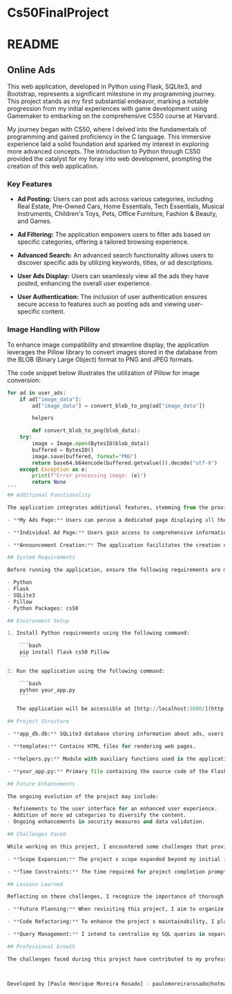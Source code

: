 # Cs50FinalProject

# README

## Online Ads

This web application, developed in Python using Flask, SQLite3, and Bootstrap, represents a significant milestone in my programming journey. This project stands as my first substantial endeavor, marking a notable progression from my initial experiences with game development using Gamemaker to embarking on the comprehensive CS50 course at Harvard.

My journey began with CS50, where I delved into the fundamentals of programming and gained proficiency in the C language. This immersive experience laid a solid foundation and sparked my interest in exploring more advanced concepts. The introduction to Python through CS50 provided the catalyst for my foray into web development, prompting the creation of this web application.

### Key Features

- **Ad Posting:** Users can post ads across various categories, including Real Estate, Pre-Owned Cars, Home Essentials, Tech Essentials, Musical Instruments, Children's Toys, Pets, Office Furniture, Fashion & Beauty, and Games.

- **Ad Filtering:** The application empowers users to filter ads based on specific categories, offering a tailored browsing experience.

- **Advanced Search:** An advanced search functionality allows users to discover specific ads by utilizing keywords, titles, or ad descriptions.

- **User Ads Display:** Users can seamlessly view all the ads they have posted, enhancing the overall user experience.

- **User Authentication:** The inclusion of user authentication ensures secure access to features such as posting ads and viewing user-specific content.

### Image Handling with Pillow

To enhance image compatibility and streamline display, the application leverages the Pillow library to convert images stored in the database from the BLOB (Binary Large Object) format to PNG and JPEG formats.

The code snippet below illustrates the utilization of Pillow for image conversion:

```python
for ad in user_ads:
    if ad["image_data"]:
        ad["image_data"] = convert_blob_to_png(ad["image_data"])

        helpers 

        def convert_blob_to_png(blob_data):
    try:
        image = Image.open(BytesIO(blob_data))
        buffered = BytesIO()
        image.save(buffered, format="PNG")
        return base64.b64encode(buffered.getvalue()).decode("utf-8")
    except Exception as e:
        print(f"Error processing image: {e}")
        return None
´´´
## Additional Functionality

The application integrates additional features, stemming from the provided code:

- **My Ads Page:** Users can peruse a dedicated page displaying all the ads they have posted, with images seamlessly converted to PNG format using the Pillow library.

- **Individual Ad Page:** Users gain access to comprehensive information about a specific ad, including additional data tailored to the ad type (Real Estate, Pre-Owned Cars, etc.).

- **Announcement Creation:** The application facilitates the creation of new ads, with users selecting the ad category from a predefined list, leading them to a specific creation page based on their selection.

## System Requirements

Before running the application, ensure the following requirements are met:

- Python
- Flask
- SQLite3
- Pillow
- Python Packages: cs50

## Environment Setup

1. Install Python requirements using the following command:

    ```bash
    pip install flask cs50 Pillow
    ```

2. Run the application using the following command:

    ```bash
    python your_app.py
    ```

   The application will be accessible at [http://localhost:5000/](http://localhost:5000/).

## Project Structure

- **app_db.db:** SQLite3 database storing information about ads, users, and associated images.

- **templates:** Contains HTML files for rendering web pages.

- **helpers.py:** Module with auxiliary functions used in the application.

- **your_app.py:** Primary file containing the source code of the Flask application.

## Future Enhancements

The ongoing evolution of the project may include:

- Refinements to the user interface for an enhanced user experience.
- Addition of more ad categories to diversify the content.
- Ongoing enhancements in security measures and data validation.

## Challenges Faced

While working on this project, I encountered some challenges that provided valuable learning experiences:

- **Scope Expansion:** The project s scope expanded beyond my initial intentions, leading to a larger and more complex application. The introduction of additional features, such as a chat functionality, became impractical within the given time frame. This highlighted the importance of careful project planning and comprehensive architecture before initiating development.

- **Time Constraints:** The time required for project completion prompted the decision to trim down certain functionalities, notably the chat feature. This emphasized the need for realistic time management and prioritization of features to meet project deadlines.

## Lessons Learned

Reflecting on these challenges, I recognize the importance of thorough planning and project architecture. Here are some key takeaways:

- **Future Planning:** When revisiting this project, I aim to organize the main structure and files more efficiently. This involves eliminating unnecessary code repetitions, managing SQLite3 calls with greater efficiency, and storing queries in separate files. Such measures will prevent unnecessary project bloating and ensure scalability.

- **Code Refactoring:** To enhance the project s maintainability, I plan to refactor the codebase to minimize redundant sections and create modular components. This will contribute to a more organized and streamlined code structure.

- **Query Management:** I intend to centralize my SQL queries in separate files, allowing for better organization and easy access. This approach minimizes redundancy and promotes a cleaner, more maintainable codebase.

## Professional Growth

The challenges faced during this project have contributed to my professional growth by emphasizing the significance of careful planning, efficient code organization, and strategic feature prioritization. Moving forward, I am committed to applying these lessons in future projects to ensure a more seamless development process.



Developed by [Paulo Henrique Moreira Rosado] - paulomoreirarosado@hotmail.com